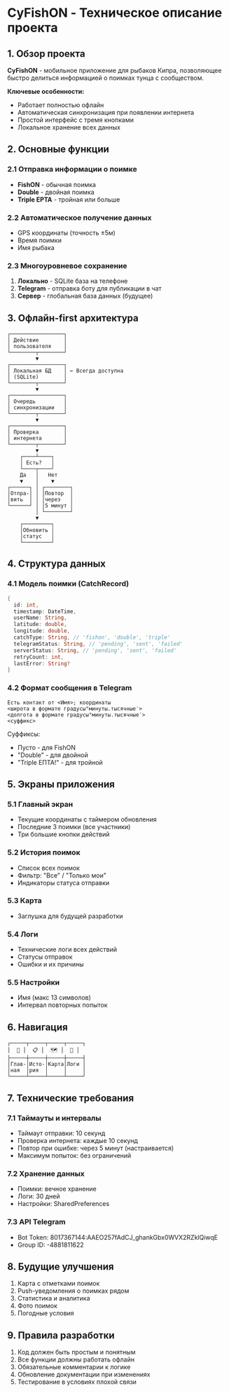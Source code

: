 # CyFishON - Техническое описание проекта

## 1. Обзор проекта

**CyFishON** - мобильное приложение для рыбаков Кипра, позволяющее быстро делиться информацией о поимках тунца с сообществом.

**Ключевые особенности:**
- Работает полностью офлайн
- Автоматическая синхронизация при появлении интернета
- Простой интерфейс с тремя кнопками
- Локальное хранение всех данных

## 2. Основные функции

### 2.1 Отправка информации о поимке
- **FishON** - обычная поимка
- **Double** - двойная поимка
- **Triple EPTA** - тройная или больше

### 2.2 Автоматическое получение данных
- GPS координаты (точность ±5м)
- Время поимки
- Имя рыбака

### 2.3 Многоуровневое сохранение
1. **Локально** - SQLite база на телефоне
2. **Telegram** - отправка боту для публикации в чат
3. **Сервер** - глобальная база данных (будущее)

## 3. Офлайн-first архитектура

```
┌─────────────────┐
│ Действие        │
│ пользователя    │
└────────┬────────┘
         ▼
┌─────────────────┐
│ Локальная БД    │ ← Всегда доступна
│ (SQLite)        │
└────────┬────────┘
         ▼
┌─────────────────┐
│ Очередь         │
│ синхронизации   │
└────────┬────────┘
         ▼
┌─────────────────┐
│ Проверка        │
│ интернета       │
└────────┬────────┘
         ▼
    ┌────┴────┐
    │ Есть?   │
    └────┬────┘
    Да   │   Нет
    ▼    │    ▼
┌──────┐ │ ┌────────┐
│Отпра-│ │ │Повтор  │
│вить  │ │ │через   │
└──────┘ │ │5 минут │
         │ └────────┘
         ▼
    ┌─────────┐
    │Обновить │
    │статус   │
    └─────────┘
```

## 4. Структура данных

### 4.1 Модель поимки (CatchRecord)
```dart
{
  id: int,
  timestamp: DateTime,
  userName: String,
  latitude: double,
  longitude: double,
  catchType: String, // 'fishon', 'double', 'triple'
  telegramStatus: String, // 'pending', 'sent', 'failed'
  serverStatus: String, // 'pending', 'sent', 'failed'
  retryCount: int,
  lastError: String?
}
```

### 4.2 Формат сообщения в Telegram
```
Есть контакт от <Имя>; координаты
<широта в формате градусы°минуты.тысячные′>
<долгота в формате градусы°минуты.тысячные′>
<суффикс>
```

Суффиксы:
- Пусто - для FishON
- "Double" - для двойной
- "Triple ЕПТА!" - для тройной

## 5. Экраны приложения

### 5.1 Главный экран
- Текущие координаты с таймером обновления
- Последние 3 поимки (все участники)
- Три большие кнопки действий

### 5.2 История поимок
- Список всех поимок
- Фильтр: "Все" / "Только мои"
- Индикаторы статуса отправки

### 5.3 Карта
- Заглушка для будущей разработки

### 5.4 Логи
- Технические логи всех действий
- Статусы отправок
- Ошибки и их причины

### 5.5 Настройки
- Имя (макс 13 символов)
- Интервал повторных попыток

## 6. Навигация
```
┌─────┬─────┬─────┬─────┐
│  🎣 │  📋 │  🗺️ │  📄 │
├─────┼─────┼─────┼─────┤
│Глав-│Исто-│Карта│Логи │
│ная  │рия  │     │     │
└─────┴─────┴─────┴─────┘
```

## 7. Технические требования

### 7.1 Таймауты и интервалы
- Таймаут отправки: 10 секунд
- Проверка интернета: каждые 10 секунд
- Повтор при ошибке: через 5 минут (настраивается)
- Максимум попыток: без ограничений

### 7.2 Хранение данных
- Поимки: вечное хранение
- Логи: 30 дней
- Настройки: SharedPreferences

### 7.3 API Telegram
- Bot Token: 8017367144:AAEO257fAdCJ_ghankGbx0WVX2RZklQiwqE
- Group ID: -4881811622

## 8. Будущие улучшения
1. Карта с отметками поимок
2. Push-уведомления о поимках рядом
3. Статистика и аналитика
4. Фото поимок
5. Погодные условия

## 9. Правила разработки
1. Код должен быть простым и понятным
2. Все функции должны работать офлайн
3. Обязательные комментарии к логике
4. Обновление документации при изменениях
5. Тестирование в условиях плохой связи
